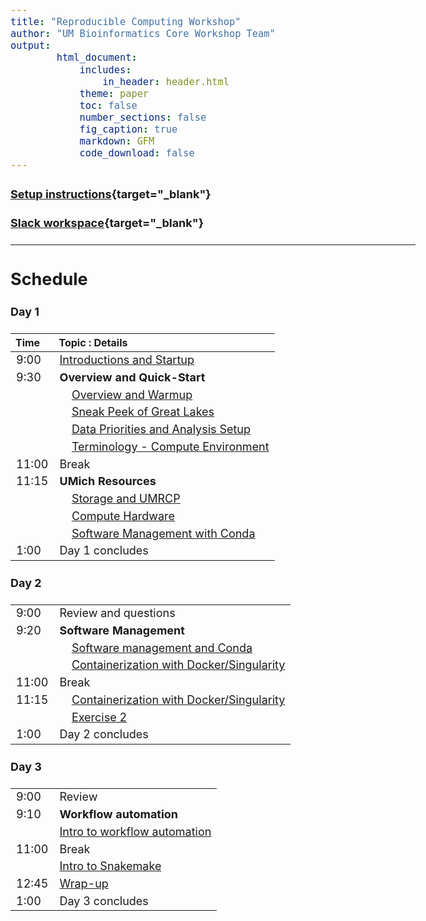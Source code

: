 ```yaml
---
title: "Reproducible Computing Workshop"
author: "UM Bioinformatics Core Workshop Team"
output:
        html_document:
            includes:
                in_header: header.html
            theme: paper
            toc: false
            number_sections: false
            fig_caption: true
            markdown: GFM
            code_download: false
---
```


<style type="text/css">

body, td {
   font-size: 18px;
}
</style>


#### [Setup instructions](workshop_setup/setup_instructions.html){target="_blank"}

#### [Slack workspace](https://umbioinfcoreworkshops.slack.com){target="_blank"}

---

## Schedule

#### Day 1
| Time | Topic : Details |
| :---  | :---- |
|  9:00 | [Introductions and Startup](Module00_Introduction.html) |
|  9:30 | **Overview and Quick-Start** |
|       | &nbsp;&nbsp;&nbsp;&nbsp;[Overview and Warmup](Module_overview_and_warmup.html) |
|       | &nbsp;&nbsp;&nbsp;&nbsp;[Sneak Peek of Great Lakes](Module_sneak_peek_great_lakes.html) |
|       | &nbsp;&nbsp;&nbsp;&nbsp;[Data Priorities and Analysis Setup](Module_data_priorities_analysis_setup.html) |
|       | &nbsp;&nbsp;&nbsp;&nbsp;[Terminology - Compute Environment](Module_compute_environment_definition.html) |
| 11:00 | Break |
| 11:15 | **UMich Resources** | 
|       | &nbsp;&nbsp;&nbsp;&nbsp;[Storage and UMRCP](Module_storage_best_practices_UMRCP.html) |
|       | &nbsp;&nbsp;&nbsp;&nbsp;[Compute Hardware](Module_great_lakes_cluster.html) |
|       | &nbsp;&nbsp;&nbsp;&nbsp;[Software Management with Conda](Module_software_management_conda.html) |
|  1:00 | Day 1 concludes |
#### Day 2
| | |
| :---  | :---- |
|  9:00 | Review and questions |
|  9:20 | **Software Management** |
|       | &nbsp;&nbsp;&nbsp;&nbsp;[Software management and Conda](Module04_) |
|       | &nbsp;&nbsp;&nbsp;&nbsp;[Containerization with Docker/Singularity](Module05_containers_docker_singularity.html) |
| 11:00 | Break |
| 11:15 | &nbsp;&nbsp;&nbsp;&nbsp;[Containerization with Docker/Singularity](Module05_containers_docker_singularity.html) |
|       | &nbsp;&nbsp;&nbsp;&nbsp;[Exercise 2](exercise-2.html) |
|  1:00 | Day 2 concludes |
#### Day 3
| | |
| :---  | :---- |
|  9:00 | Review |
|  9:10 | **Workflow automation** |
|       | [Intro to workflow automation](Module06-intro-to-workflow-automation.html) |
| 11:00 | Break |
|       | [Intro to Snakemake](Module07-intro-to-snakemake.html) |
| 12:45 | [Wrap-up](Module99_Wrap_up.html) |
|  1:00 | Day 3 concludes |
